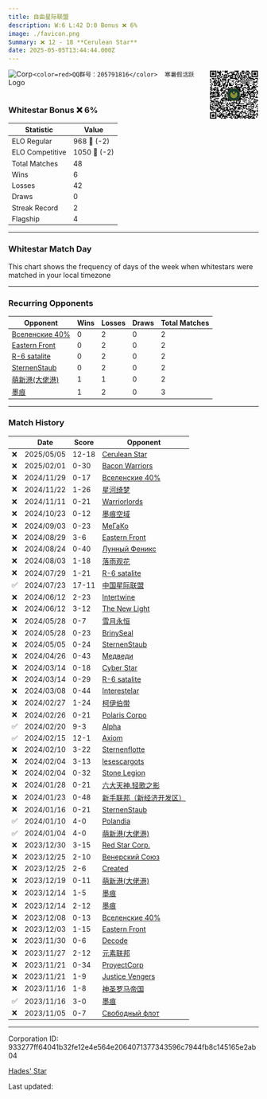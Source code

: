 ```yaml
---
title: ​自由星际联盟
description: W:6 L:42 D:0 Bonus ❌ 6%
image: ./favicon.png
Summary: ❌ 12 - 18 **Cerulean Star**
date: 2025-05-05T13:44:44.000Z
---
```

<head>
<link rel="icon" type="image/x-icon" href="./favicon.ico">
</head>
<img align="left" width="50" height="50" src="./favicon.ico" alt="Corp Logo"><img align="right" width="100" height="100" src="./qr.png" alt="QR Code">

```
<color=red>QQ群号：205791816</color>  寒暑假活跃
```
<br>

### Whitestar Bonus ❌ 6%

| Statistic | Value |
| --- | --- |
| ELO Regular | 968 🔻  (-2)|
| ELO Competitive | 1050 🔻  (-2)|
| Total Matches | 48 |
| Wins | 6 |
| Losses | 42 |
| Draws | 0 |
| Streak Record | 2 |
| Flagship | 4 |

---

### Whitestar Match Day

This chart shows the frequency of days of the week when whitestars were matched in your local timezone

<!-- Load Chart.js from jsDelivr CDN -->
<script src="https://cdn.jsdelivr.net/npm/chart.js@4.0.1"></script>

<!-- Create a canvas element where the chart will be rendered -->
<canvas id="myChart" width="400" height="200"></canvas>

<!-- JavaScript code to render the bar chart -->
<script>
    document.addEventListener("DOMContentLoaded", function() {
        // Ensure scanTime is an array; if empty, handle accordingly
        let timestamps = [1746020684,1737950293,1732445795,1731818669,1730909347,1729249383,1724950081,1724502623,1724070494,1722223846,1721784663,1721310264,1717741626,1717741626,1716468008,1716436766,1714461789,1713676695,1710025051,1709991393,1709467673,1708611585,1708519034,1708000977,1707552177,1707109539,1706615663,1706583492,1706019124,1705582469,1704970488,1704457651,1703945577,1703505915,1703062448,1703046112,1702560844,1702099501,1702097396,1701607809,1701172024,1700907537,1700694151,1700133328,1700126416,1699692829,1699689930,1698748991];

        const fontColor = 'rgba(64, 128, 160, 1)';

        // Function to convert Unix timestamps to day of the week (0=Sunday, 6=Saturday)
        function getDayOfWeek(timestamp) {
            return new Date(timestamp * 1000).getDay();
        }

        // Initialize an array to count occurrences for each day of the week
        let dayCounts = [0, 0, 0, 0, 0, 0, 0];

        // Populate the dayCounts array based on the scanTime data
        timestamps.forEach(ts => {
            let dayOfWeek = getDayOfWeek(ts);
            dayCounts[dayOfWeek]++;
        });

        // Chart.js configuration for the bar chart
        const data = {
            labels: ['Sunday', 'Monday', 'Tuesday', 'Wednesday', 'Thursday', 'Friday', 'Saturday'],
            datasets: [{
                data: dayCounts,
                backgroundColor: [
                    'rgba(0, 191, 255, 0.2)',   // Deep Sky Blue (Sunday)
                    'rgba(135, 206, 250, 0.2)', // Light Sky Blue (Monday)
                    'rgba(173, 216, 230, 0.2)', // Light Blue (Tuesday)
                    'rgba(214, 236, 243, 0.2)', // Custom light blue (Wednesday)
                    'rgba(173, 216, 230, 0.2)', // Light Blue (Thursday)
                    'rgba(135, 206, 250, 0.2)', // Light Sky Blue (Friday)
                    'rgba(0, 191, 255, 0.2)'    // Deep Sky Blue (Saturday)
                ],
                borderColor: [
                    'rgba(0, 191, 255, 1)',
                    'rgba(135, 206, 250, 1)',
                    'rgba(173, 216, 230, 1)',
                    'rgba(214, 236, 243, 1)',
                    'rgba(173, 216, 230, 1)',
                    'rgba(135, 206, 250, 1)',
                    'rgba(0, 191, 255, 1)'
                ],
                borderWidth: 1,
                minBarLength: 5
            }]
        };

        const config = {
            type: 'bar',
            data: data,
            options: {
                scales: {
                    y: {
                        beginAtZero: true,
                        ticks: {
                            stepSize: 1,
                            color: fontColor
                        },
                        grid: {
                            color: 'rgba(255, 255, 255, 0.2)'
                        }
                    },
                    x: {
                        ticks: {
                            color: fontColor
                        },
                        grid: {
                            display: false 
                        }
                    }
                },
                plugins: {
                    legend: {
                        display: false
                    }
                }
            }
        };

        // Render the chart
        const ctx = document.getElementById('myChart').getContext('2d');
        const myChart = new Chart(ctx, config);
    });
</script>
    
---
### Recurring Opponents

| Opponent | Wins | Losses | Draws | Total Matches |
| --- | --- | --- | --- | --- |
| [Вселенские 40%](https://ws.tsl.rocks/corp/963d73346ebb929607f54404f481ac2273b4f483915b93144d0757b066a1fd99/) | 0 | 2 | 0 | 2 |
| [Eastern Front](https://ws.tsl.rocks/corp/b85c2704ee1257f24225de4e7290aa6b9c6804f07062fbc7008a58b8c0ab09a4/) | 0 | 2 | 0 | 2 |
| [R\-6 satalite](https://ws.tsl.rocks/corp/ce3450a529768e932b3aeb4c6f39b9295e6e07d010b209d0120c0125799adc43/) | 0 | 2 | 0 | 2 |
| [SternenStaub](https://ws.tsl.rocks/corp/11f1e8a4d522eaef8cb40c95d07b4533097aa6509ddafd1d7efc1449e8b10f38/) | 0 | 2 | 0 | 2 |
| [萌新港\(大佬港\)](https://ws.tsl.rocks/corp/e6d9b9da7a037e3572cb594dfeba7b282b66509228c9f4f1b2138f873caa3cf3/) | 1 | 1 | 0 | 2 |
| [墨痕](https://ws.tsl.rocks/corp/1beef0498f07b07217c6e0727dffd066947edc54ee6d09dc63c031def52cdd60/) | 1 | 2 | 0 | 3 |

---
### Match History

|  | Date | Score | Opponent |
| --- | --- | --- | --- |
| ❌ | 2025/05/05 | 12-18 | [Cerulean Star](https://ws.tsl.rocks/corp/63d77c8d633b9dec932ad5d0f5a8ceb371b865b1adbb221ed410c5a7ba7df203/) |
| ❌ | 2025/02/01 | 0-30 | [Bacon Warriors](https://ws.tsl.rocks/corp/ec62b01fc96adc2a7b7ac4077438e5153eeefc94740fab8309dcb6613e3a7f48/) |
| ❌ | 2024/11/29 | 0-17 | [Вселенские 40%](https://ws.tsl.rocks/corp/963d73346ebb929607f54404f481ac2273b4f483915b93144d0757b066a1fd99/) |
| ❌ | 2024/11/22 | 1-26 | [星河绮梦](https://ws.tsl.rocks/corp/ec0d7f12f69610e8f68f4ea0af9698755a0a1435e0845c27c47fcbec0b1b672a/) |
| ❌ | 2024/11/11 | 0-21 | [Warriorlords](https://ws.tsl.rocks/corp/a78c29b9e1c9f793205ba10d796dcabc114ef43d86f0bd34a43a56dc6da768aa/) |
| ❌ | 2024/10/23 | 0-12 | [墨痕空域](https://ws.tsl.rocks/corp/54eb675d1e22011c21e5b0f2b026934ea19913b030c65570d1e1473693d4364c/) |
| ❌ | 2024/09/03 | 0-23 | [МеГаКо](https://ws.tsl.rocks/corp/11cd7fa53aad1bfc7d40c47a63de7b6c4a6d76f00e69dcb853f47e2c90b382dd/) |
| ❌ | 2024/08/29 | 3-6 | [Eastern Front](https://ws.tsl.rocks/corp/b85c2704ee1257f24225de4e7290aa6b9c6804f07062fbc7008a58b8c0ab09a4/) |
| ❌ | 2024/08/24 | 0-40 | [Лунный Феникс](https://ws.tsl.rocks/corp/457b7f76314e0ee24752aaf2396afac9027cfbdcca2a9863add962250ccbf389/) |
| ❌ | 2024/08/03 | 1-18 | [落雨观花](https://ws.tsl.rocks/corp/565a6d89fc5107e86669d7f8910a1c4ae1fbb156fa0b5e81dbc917c341cc9ff0/) |
| ❌ | 2024/07/29 | 1-21 | [R\-6 satalite](https://ws.tsl.rocks/corp/ce3450a529768e932b3aeb4c6f39b9295e6e07d010b209d0120c0125799adc43/) |
| ✅ | 2024/07/23 | 17-11 | [中国星际联盟](https://ws.tsl.rocks/corp/6d595623b3ba17629ed70438d85d84622ba49e733e5d6d57765a9e0a477dfc81/) |
| ❌ | 2024/06/12 | 2-23 | [Intertwine](https://ws.tsl.rocks/corp/bdbcd28dadb65d4f49f3e56bf50f516066bc3b72a265b4e3f59e66161c9a35ef/) |
| ❌ | 2024/06/12 | 3-12 | [The New Light](https://ws.tsl.rocks/corp/73c87b4394c7e44aa0fa6996ae32e7448f956391dac8b5d025da6019d3062cfc/) |
| ❌ | 2024/05/28 | 0-7 | [雪月永恒](https://ws.tsl.rocks/corp/3b30781263716daadc217687009247bd0acb28c7eb4a8ebfe37daa11142622c2/) |
| ❌ | 2024/05/28 | 0-23 | [BrinySeal](https://ws.tsl.rocks/corp/05ada6d14c0c53422b434d3d55b1440370f85e96f93c74992cb8c4eb8f5503ba/) |
| ❌ | 2024/05/05 | 0-24 | [SternenStaub](https://ws.tsl.rocks/corp/11f1e8a4d522eaef8cb40c95d07b4533097aa6509ddafd1d7efc1449e8b10f38/) |
| ❌ | 2024/04/26 | 0-43 | [Медведи](https://ws.tsl.rocks/corp/b3b0cac2c48761153afa1dcad7a4048103ffc3ec2ca6d477a6bd744922fce075/) |
| ❌ | 2024/03/14 | 0-18 | [Cyber Star](https://ws.tsl.rocks/corp/358bbbde0af23c5f41cdb4fde95bb713989c7812b5a0358f7c34ecceca19916c/) |
| ❌ | 2024/03/14 | 0-29 | [R\-6 satalite](https://ws.tsl.rocks/corp/ce3450a529768e932b3aeb4c6f39b9295e6e07d010b209d0120c0125799adc43/) |
| ❌ | 2024/03/08 | 0-44 | [Interestelar](https://ws.tsl.rocks/corp/cc9ed2698988a35d6dbb9e9762d6575b28204ab15fd7208b64e8108878a4b8f9/) |
| ❌ | 2024/02/27 | 1-24 | [柯伊伯带](https://ws.tsl.rocks/corp/fc3e5142b08821a025c19f7e687a2ba97cc1e728d81555f077feb04f3839c4a0/) |
| ❌ | 2024/02/26 | 0-21 | [Polaris Corpo](https://ws.tsl.rocks/corp/918db816bc1bb29c5cb1854a5a67b1b240f8835af6f1e584db7fb7070884e346/) |
| ✅ | 2024/02/20 | 9-3 | [Alpha](https://ws.tsl.rocks/corp/accb87a59c1f019d1be37fa2b19ae2aeb35c4a995d1d621a8e987065cd1328fe/) |
| ✅ | 2024/02/15 | 12-1 | [Axiom](https://ws.tsl.rocks/corp/4000a010c205d318c766ba14fe1836eaab6652f1738a88cce8a8c69d0283e1b0/) |
| ❌ | 2024/02/10 | 3-22 | [Sternenflotte](https://ws.tsl.rocks/corp/6273be8c33cae6938fe5608aa5cf5a78e740f71dd888477b437e47ec106c0a0d/) |
| ❌ | 2024/02/04 | 3-13 | [lesescargots](https://ws.tsl.rocks/corp/718c873931e9097064fd6ef580fe9d8761be712e0783e0b97d28344abd910623/) |
| ❌ | 2024/02/04 | 0-32 | [Stone Legion](https://ws.tsl.rocks/corp/60cd15c27192f777f2e4abc413a83d4ab33bbccd7764a387afd2347dcd3d751a/) |
| ❌ | 2024/01/28 | 0-21 | [六大天神\.轻歌之影](https://ws.tsl.rocks/corp/558304186ed78398ff16afe6f1f2909cee69fe56f1e3ee787d023cffa6999b3b/) |
| ❌ | 2024/01/23 | 0-48 | [新手联邦（新经济开发区）](https://ws.tsl.rocks/corp/c7d71837164a41f0f3a49a6fa7a0c6d70a01f245de86b3783940bba2632a8804/) |
| ❌ | 2024/01/16 | 0-21 | [SternenStaub](https://ws.tsl.rocks/corp/11f1e8a4d522eaef8cb40c95d07b4533097aa6509ddafd1d7efc1449e8b10f38/) |
| ✅ | 2024/01/10 | 4-0 | [Polandia](https://ws.tsl.rocks/corp/e069826357fea955233cc29c81bb28ed9a781f8991d00833046b9f4fa240c826/) |
| ✅ | 2024/01/04 | 4-0 | [萌新港\(大佬港\)](https://ws.tsl.rocks/corp/e6d9b9da7a037e3572cb594dfeba7b282b66509228c9f4f1b2138f873caa3cf3/) |
| ❌ | 2023/12/30 | 3-15 | [Red Star Corp\.](https://ws.tsl.rocks/corp/7ac87486823e26635a2f3887927b19b3a14a7875d38042200045204c418d9ac1/) |
| ❌ | 2023/12/25 | 2-10 | [Венерский Союз](https://ws.tsl.rocks/corp/6d869628a64fc11a17264dacfd741e7d603069d526d32a166c48ff7fd9499bf6/) |
| ❌ | 2023/12/25 | 2-6 | [Created](https://ws.tsl.rocks/corp/04182a4606d981d1c410b0c058248e428765c672442d912ec47218ace9004e74/) |
| ❌ | 2023/12/19 | 0-11 | [萌新港\(大佬港\)](https://ws.tsl.rocks/corp/e6d9b9da7a037e3572cb594dfeba7b282b66509228c9f4f1b2138f873caa3cf3/) |
| ❌ | 2023/12/14 | 1-5 | [墨痕](https://ws.tsl.rocks/corp/1beef0498f07b07217c6e0727dffd066947edc54ee6d09dc63c031def52cdd60/) |
| ❌ | 2023/12/14 | 2-12 | [墨痕](https://ws.tsl.rocks/corp/1beef0498f07b07217c6e0727dffd066947edc54ee6d09dc63c031def52cdd60/) |
| ❌ | 2023/12/08 | 0-13 | [Вселенские 40%](https://ws.tsl.rocks/corp/963d73346ebb929607f54404f481ac2273b4f483915b93144d0757b066a1fd99/) |
| ❌ | 2023/12/03 | 1-15 | [Eastern Front](https://ws.tsl.rocks/corp/b85c2704ee1257f24225de4e7290aa6b9c6804f07062fbc7008a58b8c0ab09a4/) |
| ❌ | 2023/11/30 | 0-6 | [Decode](https://ws.tsl.rocks/corp/848408d1ee1a3c08302a936241ea5cbe170cb66dc343d3339ed3ae4baeb82e57/) |
| ❌ | 2023/11/27 | 2-12 | [元素联邦](https://ws.tsl.rocks/corp/e9d602d617d5c81270107c15a6d1f1717c5016abad802d3629f7f4301a58e95e/) |
| ❌ | 2023/11/21 | 0-34 | [ProyectCorp](https://ws.tsl.rocks/corp/ac76fbb017abc5511e6d39625245f0cd8f145ef5ba96ae1760d7f2389b5e0fe1/) |
| ❌ | 2023/11/21 | 1-9 | [Justice Vengers](https://ws.tsl.rocks/corp/0a3e9116062accf6fa5ec0e70eab7592dbea2a9f061e6cc49e74bc78f74d0711/) |
| ❌ | 2023/11/16 | 1-8 | [神圣罗马帝国](https://ws.tsl.rocks/corp/2a71af44aaef82175cd8dfd86c9e3f218a438a7c7e748bae20d8a0d964a984ab/) |
| ✅ | 2023/11/16 | 3-0 | [墨痕](https://ws.tsl.rocks/corp/1beef0498f07b07217c6e0727dffd066947edc54ee6d09dc63c031def52cdd60/) |
| ❌ | 2023/11/05 | 0-7 | [Свободный флот](https://ws.tsl.rocks/corp/48fb866b3a51175a06336d9caa1bcace6d2bfb94b0a93974c8be3f54050fc0c6/) |

---
Corporation ID: 933277ff64041b32fe12e4e564e2064071377343596c7944fb8c145165e2ab04

[Hades' Star](https://www.hadesstar.com)
<script src="/assets/localtime.js"></script>
<div>
  Last updated: <span class="last-updated-date" data-unix-time="1746452684"></span>
</div>